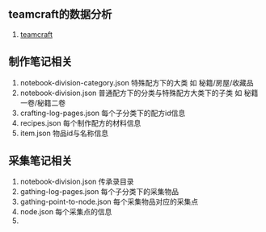 ## teamcraft的数据分析
1. [teamcraft](https://github.com/ffxiv-teamcraft/ffxiv-teamcraft) 

## 制作笔记相关
1. notebook-division-category.json   特殊配方下的大类     如 秘籍/房屋/收藏品
2. notebook-division.json            普通配方下的分类与特殊配方大类下的子类 如 秘籍一卷/秘籍二卷
3. crafting-log-pages.json           每个子分类下的配方id信息
4. recipes.json                      每个制作配方的材料信息 
5. item.json                         物品id与名称信息

## 采集笔记相关
1. notebook-division.json            传承录目录
2. gathing-log-pages.json            每个子分类下的采集物品
3. gathing-point-to-node.json        每个采集物品对应的采集点
4. node.json                         每个采集点的信息
5. 